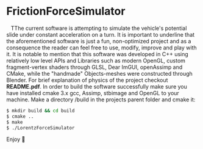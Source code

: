 # FrictionForceSimulator
&nbsp;&nbsp;&nbsp;TThe current software is attempting to simulate the vehicle's potential slide under constant acceleration on a turn. It is important to underline that the aforementioned software is just a fun, non-optimized project and as a consequence the reader can feel free to use, modify, improve and play with it. It is notable to mention that this software was developed in C++ using relatively low level APIs and Libraries such as modern OpenGL, custom fragment-vertex shaders through GLSL, Dear ImGUI, openAssimp and CMake, while the "handmade" Objects-meshes were constructed through Blender. For brief explanation of physics of the project checkout **README.pdf**.
In order to build the software successfully make sure you have installed cmake 3.x gcc, Assimp, stbimage and OpenGL to your machine. Make a directory /build in the projects parent folder and cmake it:
  
```bash
$ mkdir build && cd build   
$ cmake ..  
$ make  
$ ./LorentzForceSimulator  
```

Enjoy :smiling_face_with_three_hearts:
